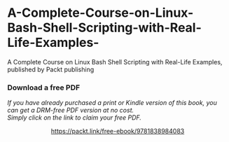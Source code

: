 # A-Complete-Course-on-Linux-Bash-Shell-Scripting-with-Real-Life-Examples-
A Complete Course on Linux Bash Shell Scripting with Real-Life Examples, published by Packt publishing
### Download a free PDF

 <i>If you have already purchased a print or Kindle version of this book, you can get a DRM-free PDF version at no cost.<br>Simply click on the link to claim your free PDF.</i>
<p align="center"> <a href="https://packt.link/free-ebook/9781838984083">https://packt.link/free-ebook/9781838984083 </a> </p>
